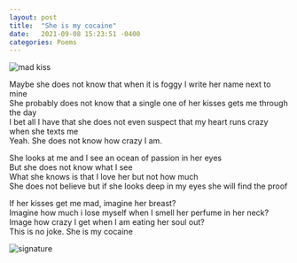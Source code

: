 ```yaml
---
layout: post
title:  "She is my cocaine"
date:   2021-09-08 15:23:51 -0400
categories: Poems
---
```


![mad kiss](https://c.tenor.com/oYho4qi9E7cAAAAM/sex-make-out.gif)<br>

Maybe she does not know that when it is foggy I write her name next to mine <br>
She probably does not know that a single one of her kisses gets me through the day<br>
I bet all I have that she does not even suspect that my heart runs crazy when she texts me<br>
Yeah. She does not know how crazy I am.<br>


She looks at me and I see an ocean of passion in her eyes<br>
But she does not know what I see<br>
What she knows is that I love her but not how much<br>
She does not believe but if she looks deep in my eyes she will find the proof<br>


If her kisses get me mad, imagine her breast?<br>
Imagine how much i lose myself when I smell her perfume in her neck?<br>
Image how crazy I get when I am eating her soul out?<br>
This is no joke. She is my cocaine<br>


![signature](https://robertalberto.com/ttdlmr.png)
